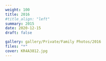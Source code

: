 ```yaml
---
weight: 100
title: 2016
#title_align: "left"
summary: 2015
date: 2020-12-15
draft: false

gallery: gallery/Private/Family Photos/2016
files: "*"
cover: KR4A3812.jpg
---
```

